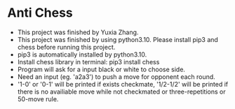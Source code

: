  # Anti Chess
- This project was finished by Yuxia Zhang.
- This project was finished by using python3.10. Please install pip3 and chess before running this project.
- pip3 is automatically installed by python3.10.
- Install chess library in terminal: pip3 install chess
- Program will ask for a input black or white to choose side.
- Need an input (eg. 'a2a3')  to push a move for opponent each round.
- '1-0' or '0-1' will be printed if exists checkmate, '1/2-1/2' will be printed if there is no availiable move while not    checkmated or three-repetitions or 50-move rule.

